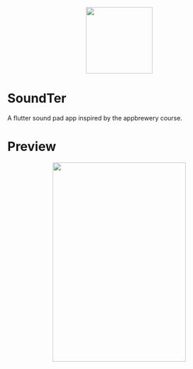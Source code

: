<p align="center"><img width="150" height="150" src="https://res.cloudinary.com/dvm6sgg1h/image/upload/v1607558626/SoundTer/owbplv9f40z56gjc4gwp.png"></p>

# SoundTer

A flutter sound pad app inspired by the appbrewery course.

# Preview

<p align="center"><img width="300" height="450" src="https://res.cloudinary.com/dvm6sgg1h/image/upload/v1607558640/SoundTer/wigy9h2i43qn1k9yqe9f.png"></p>
